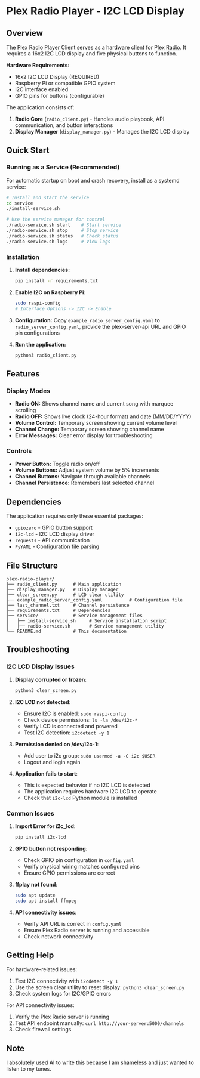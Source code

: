# Plex Radio Player - I2C LCD Display

## Overview

The Plex Radio Player Client serves as a hardware client for [Plex Radio](https://github.com/cbattlegear/plex-radio). It requires a 16x2 I2C LCD display and five physical buttons to function.

**Hardware Requirements:**
- 16x2 I2C LCD Display (REQUIRED)
- Raspberry Pi or compatible GPIO system
- I2C interface enabled
- GPIO pins for buttons (configurable)

The application consists of:

1. **Radio Core** (`radio_client.py`) - Handles audio playbook, API communication, and button interactions
2. **Display Manager** (`display_manager.py`) - Manages the I2C LCD display

## Quick Start

### Running as a Service (Recommended)

For automatic startup on boot and crash recovery, install as a systemd service:

```bash
# Install and start the service
cd service
./install-service.sh

# Use the service manager for control
./radio-service.sh start    # Start service
./radio-service.sh stop     # Stop service
./radio-service.sh status   # Check status
./radio-service.sh logs     # View logs
```

### Installation

1. **Install dependencies:**
   ```bash
   pip install -r requirements.txt
   ```

2. **Enable I2C on Raspberry Pi:**
   ```bash
   sudo raspi-config
   # Interface Options -> I2C -> Enable
   ```

3. **Configuration:**
   Copy `example_radio_server_config.yaml` to `radio_server_config.yaml`, provide the plex-server-api URL and GPIO pin configurations

4. **Run the application:**
   ```bash
   python3 radio_client.py
   ```

## Features

### Display Modes
- **Radio ON:** Shows channel name and current song with marquee scrolling
- **Radio OFF:** Shows live clock (24-hour format) and date (MM/DD/YYYY)
- **Volume Control:** Temporary screen showing current volume level
- **Channel Change:** Temporary screen showing channel name
- **Error Messages:** Clear error display for troubleshooting

### Controls
- **Power Button:** Toggle radio on/off
- **Volume Buttons:** Adjust system volume by 5% increments
- **Channel Buttons:** Navigate through available channels
- **Channel Persistence:** Remembers last selected channel

## Dependencies

The application requires only these essential packages:

- `gpiozero` - GPIO button support
- `i2c-lcd` - I2C LCD display driver
- `requests` - API communication
- `PyYAML` - Configuration file parsing

## File Structure

```
plex-radio-player/
├── radio_client.py      # Main application
├── display_manager.py   # Display manager
├── clear_screen.py      # LCD clear utility
├── example_radio_server_config.yaml          # Configuration file
├── last_channel.txt     # Channel persistence
├── requirements.txt     # Dependencies
├── service/             # Service management files
│   ├── install-service.sh     # Service installation script
│   ├── radio-service.sh       # Service management utility
└── README.md            # This documentation
```

## Troubleshooting

### I2C LCD Display Issues

1. **Display corrupted or frozen**:
   ```bash
   python3 clear_screen.py
   ```

2. **I2C LCD not detected**:
   - Ensure I2C is enabled: `sudo raspi-config`
   - Check device permissions: `ls -la /dev/i2c-*`
   - Verify LCD is connected and powered
   - Test I2C detection: `i2cdetect -y 1`

3. **Permission denied on /dev/i2c-1**:
   - Add user to i2c group: `sudo usermod -a -G i2c $USER`
   - Logout and login again

4. **Application fails to start**:
   - This is expected behavior if no I2C LCD is detected
   - The application requires hardware I2C LCD to operate
   - Check that `i2c-lcd` Python module is installed

### Common Issues

1. **Import Error for i2c_lcd**:
   ```bash
   pip install i2c-lcd
   ```

2. **GPIO button not responding**:
   - Check GPIO pin configuration in `config.yaml`
   - Verify physical wiring matches configured pins
   - Ensure GPIO permissions are correct

3. **ffplay not found**:
   ```bash
   sudo apt update
   sudo apt install ffmpeg
   ```

4. **API connectivity issues**:
   - Verify API URL is correct in `config.yaml`
   - Ensure Plex Radio server is running and accessible
   - Check network connectivity

## Getting Help

For hardware-related issues:
1. Test I2C connectivity with `i2cdetect -y 1`
2. Use the screen clear utility to reset display: `python3 clear_screen.py`
3. Check system logs for I2C/GPIO errors

For API connectivity issues:
1. Verify the Plex Radio server is running
2. Test API endpoint manually: `curl http://your-server:5000/channels`
3. Check firewall settings


## Note

I absolutely used AI to write this because I am shameless and just wanted to listen to my tunes.